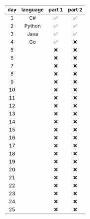 | day | language | part 1 | part 2 |
| :-: | :------: | :----: | :----: |
|  1  | C#       | ✅     | ✅    |
|  2  | Python   | ✅     | ✅    |
|  3  | Java     | ✅     | ✅    |
|  4  | Go       | ✅     | ❌    |
|  5  |          | ❌     | ❌    |
|  6  |          | ❌     | ❌    |
|  7  |          | ❌     | ❌    |
|  8  |          | ❌     | ❌    |
|  9  |          | ❌     | ❌    |
| 10  |          | ❌     | ❌    |
| 11  |          | ❌     | ❌    |
| 12  |          | ❌     | ❌    |
| 13  |          | ❌     | ❌    |
| 14  |          | ❌     | ❌    |
| 15  |          | ❌     | ❌    |
| 16  |          | ❌     | ❌    |
| 17  |          | ❌     | ❌    |
| 18  |          | ❌     | ❌    |
| 19  |          | ❌     | ❌    |
| 20  |          | ❌     | ❌    |
| 21  |          | ❌     | ❌    |
| 22  |          | ❌     | ❌    |
| 23  |          | ❌     | ❌    |
| 24  |          | ❌     | ❌    |
| 25  |          | ❌     | ❌    |
